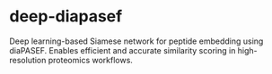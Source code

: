 # deep-diapasef
Deep learning-based Siamese network for peptide embedding using diaPASEF. Enables efficient and accurate similarity scoring in high-resolution proteomics workflows.
